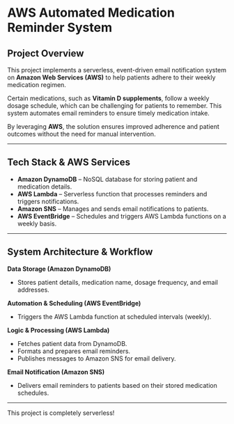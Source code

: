 #  AWS Automated Medication Reminder System  

##  Project Overview  
This project implements a serverless, event-driven email notification system on **Amazon Web Services (AWS)** to help patients adhere to their weekly medication regimen.  

Certain medications, such as **Vitamin D supplements**, follow a weekly dosage schedule, which can be challenging for patients to remember. This system automates email reminders to ensure timely medication intake.  

By leveraging **AWS**, the solution ensures improved adherence and patient outcomes without the need for manual intervention.  

---

##  Tech Stack & AWS Services  

- **Amazon DynamoDB** – NoSQL database for storing patient and medication details.  
- **AWS Lambda** – Serverless function that processes reminders and triggers notifications.  
- **Amazon SNS** – Manages and sends email notifications to patients.  
- **AWS EventBridge** – Schedules and triggers AWS Lambda functions on a weekly basis.  

---

##  System Architecture & Workflow

**Data Storage (Amazon DynamoDB)**  
- Stores patient details, medication name, dosage frequency, and email addresses.
     
**Automation & Scheduling (AWS EventBridge)**  
- Triggers the AWS Lambda function at scheduled intervals (weekly).
   
**Logic & Processing (AWS Lambda)**  
- Fetches patient data from DynamoDB.  
- Formats and prepares email reminders.  
- Publishes messages to Amazon SNS for email delivery.     

**Email Notification (Amazon SNS)**  
- Delivers email reminders to patients based on their stored medication schedules.  

---

This project is completely serverless!
 
